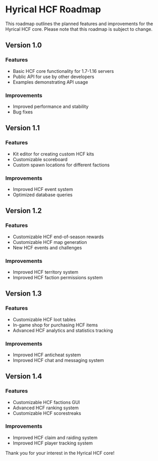 <!DOCTYPE html>
<html>
<head>
<title>Hyrical HCF Roadmap</title>
</head>
<body>
<h1>Hyrical HCF Roadmap</h1>
<p>This roadmap outlines the planned features and improvements for the Hyrical HCF core. Please note that this roadmap is subject to change.</p>

<h2>Version 1.0</h2>

<h3>Features</h3>
<ul>
	<li>Basic HCF core functionality for 1.7-1.16 servers</li>
	<li>Public API for use by other developers</li>
	<li>Examples demonstrating API usage</li>
</ul>

<h3>Improvements</h3>
<ul>
	<li>Improved performance and stability</li>
	<li>Bug fixes</li>
</ul>

<h2>Version 1.1</h2>

<h3>Features</h3>
<ul>
	<li>Kit editor for creating custom HCF kits</li>
	<li>Customizable scoreboard</li>
	<li>Custom spawn locations for different factions</li>
</ul>

<h3>Improvements</h3>
<ul>
	<li>Improved HCF event system</li>
	<li>Optimized database queries</li>
</ul>

<h2>Version 1.2</h2>

<h3>Features</h3>
<ul>
	<li>Customizable HCF end-of-season rewards</li>
	<li>Customizable HCF map generation</li>
	<li>New HCF events and challenges</li>
</ul>

<h3>Improvements</h3>
<ul>
	<li>Improved HCF territory system</li>
	<li>Improved HCF faction permissions system</li>
</ul>

<h2>Version 1.3</h2>

<h3>Features</h3>
<ul>
	<li>Customizable HCF loot tables</li>
	<li>In-game shop for purchasing HCF items</li>
	<li>Advanced HCF analytics and statistics tracking</li>
</ul>

<h3>Improvements</h3>
<ul>
	<li>Improved HCF anticheat system</li>
	<li>Improved HCF chat and messaging system</li>
</ul>

<h2>Version 1.4</h2>

<h3>Features</h3>
<ul>
	<li>Customizable HCF factions GUI</li>
	<li>Advanced HCF ranking system</li>
	<li>Customizable HCF scorestreaks</li>
</ul>

<h3>Improvements</h3>
<ul>
	<li>Improved HCF claim and raiding system</li>
	<li>Improved HCF player tracking system</li>
</ul>

<p>Thank you for your interest in the Hyrical HCF core!</p>
</body>
</html>
